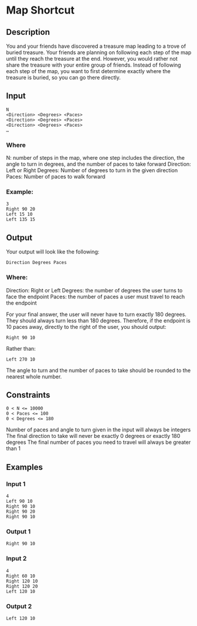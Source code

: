 # Map Shortcut
## Description
You and your friends have discovered a treasure map leading to a trove of buried treasure. Your friends are planning on following each step of the map until they reach the treasure at the end. However, you would rather not share the treasure with your entire group of friends. Instead of following each step of the map, you want to first determine exactly where the treasure is buried, so you can go there directly. 
## Input
```
N
<Direction> <Degrees> <Paces>
<Direction> <Degrees> <Paces>
<Direction> <Degrees> <Paces>
…
```

### Where
N: number of steps in the map, where one step includes the direction, the angle to turn in degrees, and the number of paces to take forward
Direction: Left or Right
Degrees: Number of degrees to turn in the given direction
Paces: Number of paces to walk forward

### Example:
```
3
Right 90 20
Left 15 10
Left 135 15
```
 
## Output
Your output will look like the following:
```
Direction Degrees Paces
```

### Where:
Direction: Right or Left
Degrees: the number of degrees the user turns to face the endpoint
Paces: the number of paces a user must travel to reach the endpoint

For your final answer, the user will never have to turn exactly 180 degrees. They should always turn less than 180 degrees. Therefore, if the endpoint is 10 paces away, directly to the right of the user, you should output:
```
Right 90 10
```
Rather than:
```
Left 270 10
```
The angle to turn and the number of paces to take should be rounded to the nearest whole number.
## Constraints
```
0 < N <= 10000
0 < Paces <= 100
0 < Degrees <= 180
```
Number of paces and angle to turn given in the input will always be integers
The final direction to take will never be exactly 0 degrees or exactly 180 degrees
The final number of paces you need to travel will always be greater than 1
## Examples
### Input 1
```
4
Left 90 10
Right 90 10
Right 90 20
Right 90 10
```
 
### Output 1
```
Right 90 10
```
 
### Input 2
```
4
Right 60 10
Right 120 10
Right 120 20
Left 120 10
```
### Output 2
```
Left 120 10
```
